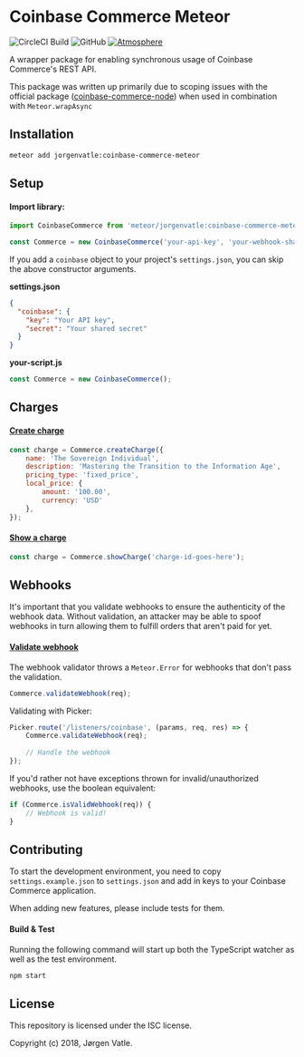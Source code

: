 # Coinbase Commerce Meteor
![CircleCI Build](https://img.shields.io/circleci/project/github/JorgenVatle/coinbase-commerce-meteor/master.svg)
![GitHub](https://img.shields.io/github/license/JorgenVatle/coinbase-commerce-meteor.svg)
[![Atmosphere](https://img.shields.io/badge/atmosphere-coinbase--commerce--meteor-blue.svg)](https://atmospherejs.com/jorgenvatle/coinbase-commerce-meteor)

A wrapper package for enabling synchronous usage of Coinbase Commerce's REST API.

This package was written up primarily due to scoping issues with the official package
([coinbase-commerce-node](https://www.npmjs.com/package/coinbase-commerce-node)) when used in combination with 
`Meteor.wrapAsync` 

## Installation
```bash
meteor add jorgenvatle:coinbase-commerce-meteor
```

## Setup

#### Import library:
```js
import CoinbaseCommerce from 'meteor/jorgenvatle:coinbase-commerce-meteor';

const Commerce = new CoinbaseCommerce('your-api-key', 'your-webhook-shared-secret');
```
If you add a `coinbase` object to your project's `settings.json`, you can skip the above constructor arguments.

**settings.json**
```json
{
  "coinbase": {
    "key": "Your API key",
    "secret": "Your shared secret"
  }
}
```

**your-script.js**
```js
const Commerce = new CoinbaseCommerce();
```

## Charges

#### [Create charge](https://commerce.coinbase.com/docs/api/#create-a-charge)
```js
const charge = Commerce.createCharge({
    name: 'The Sovereign Individual',
    description: 'Mastering the Transition to the Information Age',
    pricing_type: 'fixed_price',
    local_price: {
        amount: '100.00',
        currency: 'USD'
    },
});
```
#### [Show a charge](https://commerce.coinbase.com/docs/api/#show-a-charge)
```js
const charge = Commerce.showCharge('charge-id-goes-here');
```

## Webhooks
It's important that you validate webhooks to ensure the authenticity of the webhook data.
Without validation, an attacker may be able to spoof webhooks in turn allowing them to fulfill orders that aren't
paid for yet.

#### [Validate webhook](https://commerce.coinbase.com/docs/api/#securing-webhooks)
The webhook validator throws a `Meteor.Error` for webhooks that don't pass the validation.
```js
Commerce.validateWebhook(req);
```
Validating with Picker:
```js
Picker.route('/listeners/coinbase', (params, req, res) => {
    Commerce.validateWebhook(req);
    
    // Handle the webhook
});
```
If you'd rather not have exceptions thrown for invalid/unauthorized webhooks, use the boolean equivalent:
```js
if (Commerce.isValidWebhook(req)) {
    // Webhook is valid!
}
```

## Contributing
To start the development environment, you need to copy `settings.example.json` to `settings.json` and add in keys to
your Coinbase Commerce application.

When adding new features, please include tests for them.

#### Build & Test
Running the following command will start up both the TypeScript watcher as well as the test environment.
```bash
npm start
```

## License
This repository is licensed under the ISC license.

Copyright (c) 2018, Jørgen Vatle.